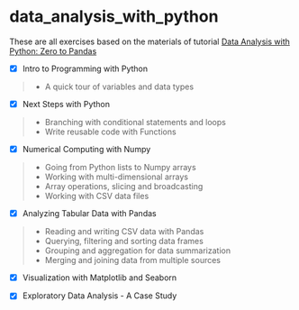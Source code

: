 # data_analysis_with_python

These are all exercises based on the materials of tutorial [Data Analysis with Python: Zero to Pandas](https://jovian.ai/learn/data-analysis-with-python-zero-to-pandas)

- [x] Intro to Programming with Python

> * A quick tour of variables and data types

- [x] Next Steps with Python

> * Branching with conditional statements and loops
> * Write reusable code with Functions

- [x] Numerical Computing with Numpy

> * Going from Python lists to Numpy arrays
> * Working with multi-dimensional arrays
> * Array operations, slicing and broadcasting
> * Working with CSV data files

- [x] Analyzing Tabular Data with Pandas

> * Reading and writing CSV data with Pandas
> * Querying, filtering and sorting data frames
> * Grouping and aggregation for data summarization
> * Merging and joining data from multiple sources

- [x] Visualization with Matplotlib and Seaborn

- [x] Exploratory Data Analysis - A Case Study
